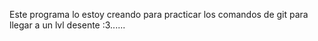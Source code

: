 Este programa lo estoy creando para practicar los comandos de git para llegar a un lvl desente :3......